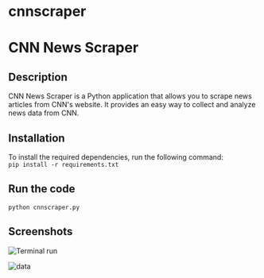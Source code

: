 # cnnscraper
# CNN News Scraper  
## Description 
CNN News Scraper is a Python application that allows you to scrape news articles from CNN's website. It provides an easy way to collect and analyze news data from CNN.  

## Installation  
To install the required dependencies, run the following command:  
```pip install -r requirements.txt```
## Run the code
```python cnnscraper.py```

## Screenshots
![Terminal run](https://github.com/raj-chinagundi/cnnscraper/blob/main/cnnscraper.png)

![data](https://github.com/raj-chinagundi/cnnscraper/blob/main/datacnn.png)
